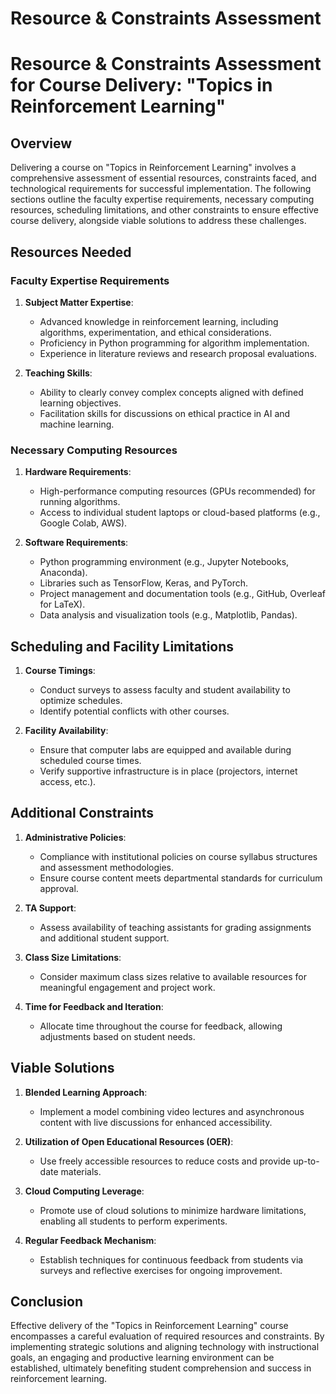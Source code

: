 Resource & Constraints Assessment
=================================

# Resource & Constraints Assessment for Course Delivery: "Topics in Reinforcement Learning"

## Overview

Delivering a course on "Topics in Reinforcement Learning" involves a comprehensive assessment of essential resources, constraints faced, and technological requirements for successful implementation. The following sections outline the faculty expertise requirements, necessary computing resources, scheduling limitations, and other constraints to ensure effective course delivery, alongside viable solutions to address these challenges.

## Resources Needed

### Faculty Expertise Requirements

1. **Subject Matter Expertise**:
   - Advanced knowledge in reinforcement learning, including algorithms, experimentation, and ethical considerations.
   - Proficiency in Python programming for algorithm implementation.
   - Experience in literature reviews and research proposal evaluations.

2. **Teaching Skills**:
   - Ability to clearly convey complex concepts aligned with defined learning objectives.
   - Facilitation skills for discussions on ethical practice in AI and machine learning.

### Necessary Computing Resources

1. **Hardware Requirements**:
   - High-performance computing resources (GPUs recommended) for running algorithms.
   - Access to individual student laptops or cloud-based platforms (e.g., Google Colab, AWS).

2. **Software Requirements**:
   - Python programming environment (e.g., Jupyter Notebooks, Anaconda).
   - Libraries such as TensorFlow, Keras, and PyTorch.
   - Project management and documentation tools (e.g., GitHub, Overleaf for LaTeX).
   - Data analysis and visualization tools (e.g., Matplotlib, Pandas).

## Scheduling and Facility Limitations

1. **Course Timings**:
   - Conduct surveys to assess faculty and student availability to optimize schedules.
   - Identify potential conflicts with other courses.

2. **Facility Availability**:
   - Ensure that computer labs are equipped and available during scheduled course times.
   - Verify supportive infrastructure is in place (projectors, internet access, etc.).

## Additional Constraints

1. **Administrative Policies**:
   - Compliance with institutional policies on course syllabus structures and assessment methodologies.
   - Ensure course content meets departmental standards for curriculum approval.

2. **TA Support**:
   - Assess availability of teaching assistants for grading assignments and additional student support.

3. **Class Size Limitations**:
   - Consider maximum class sizes relative to available resources for meaningful engagement and project work.

4. **Time for Feedback and Iteration**:
   - Allocate time throughout the course for feedback, allowing adjustments based on student needs.

## Viable Solutions

1. **Blended Learning Approach**:
   - Implement a model combining video lectures and asynchronous content with live discussions for enhanced accessibility.

2. **Utilization of Open Educational Resources (OER)**:
   - Use freely accessible resources to reduce costs and provide up-to-date materials.

3. **Cloud Computing Leverage**:
   - Promote use of cloud solutions to minimize hardware limitations, enabling all students to perform experiments.

4. **Regular Feedback Mechanism**:
   - Establish techniques for continuous feedback from students via surveys and reflective exercises for ongoing improvement.

## Conclusion

Effective delivery of the "Topics in Reinforcement Learning" course encompasses a careful evaluation of required resources and constraints. By implementing strategic solutions and aligning technology with instructional goals, an engaging and productive learning environment can be established, ultimately benefiting student comprehension and success in reinforcement learning.